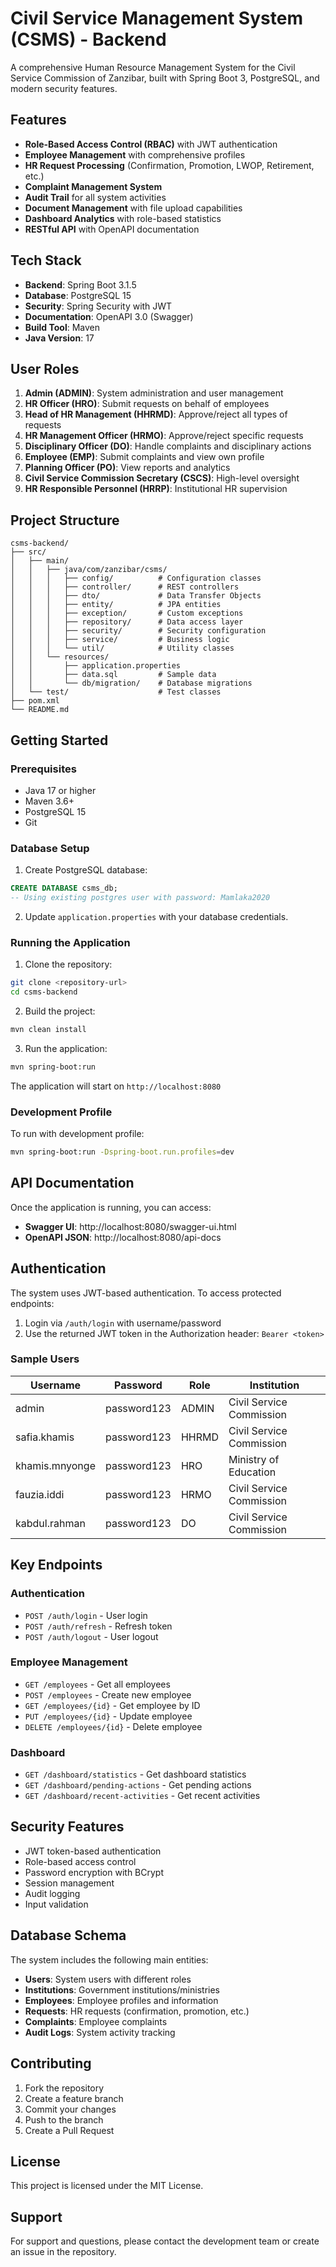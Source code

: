 # Civil Service Management System (CSMS) - Backend

A comprehensive Human Resource Management System for the Civil Service Commission of Zanzibar, built with Spring Boot 3, PostgreSQL, and modern security features.

## Features

- **Role-Based Access Control (RBAC)** with JWT authentication
- **Employee Management** with comprehensive profiles
- **HR Request Processing** (Confirmation, Promotion, LWOP, Retirement, etc.)
- **Complaint Management System**
- **Audit Trail** for all system activities
- **Document Management** with file upload capabilities
- **Dashboard Analytics** with role-based statistics
- **RESTful API** with OpenAPI documentation

## Tech Stack

- **Backend**: Spring Boot 3.1.5
- **Database**: PostgreSQL 15
- **Security**: Spring Security with JWT
- **Documentation**: OpenAPI 3.0 (Swagger)
- **Build Tool**: Maven
- **Java Version**: 17

## User Roles

1. **Admin (ADMIN)**: System administration and user management
2. **HR Officer (HRO)**: Submit requests on behalf of employees
3. **Head of HR Management (HHRMD)**: Approve/reject all types of requests
4. **HR Management Officer (HRMO)**: Approve/reject specific requests
5. **Disciplinary Officer (DO)**: Handle complaints and disciplinary actions
6. **Employee (EMP)**: Submit complaints and view own profile
7. **Planning Officer (PO)**: View reports and analytics
8. **Civil Service Commission Secretary (CSCS)**: High-level oversight
9. **HR Responsible Personnel (HRRP)**: Institutional HR supervision

## Project Structure

```
csms-backend/
├── src/
│   ├── main/
│   │   ├── java/com/zanzibar/csms/
│   │   │   ├── config/          # Configuration classes
│   │   │   ├── controller/      # REST controllers
│   │   │   ├── dto/             # Data Transfer Objects
│   │   │   ├── entity/          # JPA entities
│   │   │   ├── exception/       # Custom exceptions
│   │   │   ├── repository/      # Data access layer
│   │   │   ├── security/        # Security configuration
│   │   │   ├── service/         # Business logic
│   │   │   └── util/            # Utility classes
│   │   └── resources/
│   │       ├── application.properties
│   │       ├── data.sql         # Sample data
│   │       └── db/migration/    # Database migrations
│   └── test/                    # Test classes
├── pom.xml
└── README.md
```

## Getting Started

### Prerequisites

- Java 17 or higher
- Maven 3.6+
- PostgreSQL 15
- Git

### Database Setup

1. Create PostgreSQL database:
```sql
CREATE DATABASE csms_db;
-- Using existing postgres user with password: Mamlaka2020
```

2. Update `application.properties` with your database credentials.

### Running the Application

1. Clone the repository:
```bash
git clone <repository-url>
cd csms-backend
```

2. Build the project:
```bash
mvn clean install
```

3. Run the application:
```bash
mvn spring-boot:run
```

The application will start on `http://localhost:8080`

### Development Profile

To run with development profile:
```bash
mvn spring-boot:run -Dspring-boot.run.profiles=dev
```

## API Documentation

Once the application is running, you can access:

- **Swagger UI**: http://localhost:8080/swagger-ui.html
- **OpenAPI JSON**: http://localhost:8080/api-docs

## Authentication

The system uses JWT-based authentication. To access protected endpoints:

1. Login via `/auth/login` with username/password
2. Use the returned JWT token in the Authorization header: `Bearer <token>`

### Sample Users

| Username | Password | Role | Institution |
|----------|----------|------|-------------|
| admin | password123 | ADMIN | Civil Service Commission |
| safia.khamis | password123 | HHRMD | Civil Service Commission |
| khamis.mnyonge | password123 | HRO | Ministry of Education |
| fauzia.iddi | password123 | HRMO | Civil Service Commission |
| kabdul.rahman | password123 | DO | Civil Service Commission |

## Key Endpoints

### Authentication
- `POST /auth/login` - User login
- `POST /auth/refresh` - Refresh token
- `POST /auth/logout` - User logout

### Employee Management
- `GET /employees` - Get all employees
- `POST /employees` - Create new employee
- `GET /employees/{id}` - Get employee by ID
- `PUT /employees/{id}` - Update employee
- `DELETE /employees/{id}` - Delete employee

### Dashboard
- `GET /dashboard/statistics` - Get dashboard statistics
- `GET /dashboard/pending-actions` - Get pending actions
- `GET /dashboard/recent-activities` - Get recent activities

## Security Features

- JWT token-based authentication
- Role-based access control
- Password encryption with BCrypt
- Session management
- Audit logging
- Input validation

## Database Schema

The system includes the following main entities:

- **Users**: System users with different roles
- **Institutions**: Government institutions/ministries
- **Employees**: Employee profiles and information
- **Requests**: HR requests (confirmation, promotion, etc.)
- **Complaints**: Employee complaints
- **Audit Logs**: System activity tracking

## Contributing

1. Fork the repository
2. Create a feature branch
3. Commit your changes
4. Push to the branch
5. Create a Pull Request

## License

This project is licensed under the MIT License.

## Support

For support and questions, please contact the development team or create an issue in the repository.